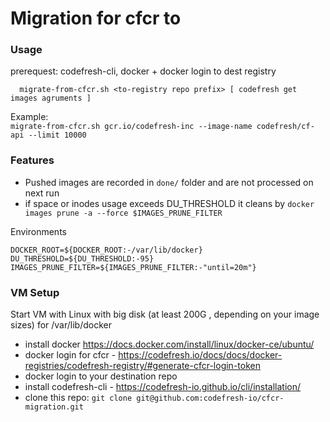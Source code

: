 # Migration for cfcr to 

### Usage
  prerequest: codefresh-cli, docker + docker login to dest registry  

```
  migrate-from-cfcr.sh <to-registry repo prefix> [ codefresh get images agruments ]
```
  Example:  
  `migrate-from-cfcr.sh gcr.io/codefresh-inc --image-name codefresh/cf-api --limit 10000`

### Features
* Pushed images are recorded in `done/` folder and are not processed on next run
* if space or inodes usage exceeds DU_THRESHOLD it cleans by `docker images prune -a --force $IMAGES_PRUNE_FILTER`

Environments  
```
DOCKER_ROOT=${DOCKER_ROOT:-/var/lib/docker}
DU_THRESHOLD=${DU_THRESHOLD:-95}
IMAGES_PRUNE_FILTER=${IMAGES_PRUNE_FILTER:-"until=20m"}
```

### VM Setup
Start VM with Linux with big disk (at least 200G , depending on your image sizes) for /var/lib/docker  

* install docker https://docs.docker.com/install/linux/docker-ce/ubuntu/ 
* docker login for cfcr - https://codefresh.io/docs/docs/docker-registries/codefresh-registry/#generate-cfcr-login-token 
* docker login to your destination repo
* install codefresh-cli - https://codefresh-io.github.io/cli/installation/
* clone this repo: `git clone git@github.com:codefresh-io/cfcr-migration.git`



